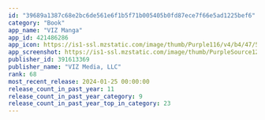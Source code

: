 ```yaml
---
id: "39689a1387c68e2bc6de561e6f1b5f71b005405b0fd87ece7f66e5ad1225bef6"
category: "Book"
app_name: "VIZ Manga"
app_id: 421486286
app_icon: https://is1-ssl.mzstatic.com/image/thumb/Purple116/v4/b4/47/54/b4475427-36d8-85e0-5d99-afe84473e3da/AppIcon_VIZ_Manga-0-0-1x_U007emarketing-0-0-0-8-0-0-85-220.png/1024x1024bb.png
app_screenshot: https://is1-ssl.mzstatic.com/image/thumb/PurpleSource126/v4/e8/6c/57/e86c5712-dcaa-7fd1-a221-37110e88ef06/b2426698-6d0f-496e-b04f-31d196dd0688_iphone_5.5_panel_1.jpg/1242x2208bb.png
publisher_id: 391613369
publisher_name: "VIZ Media, LLC"
rank: 68
most_recent_release: 2024-01-25 00:00:00
release_count_in_past_year: 11
release_count_in_past_year_category: 9
release_count_in_past_year_top_in_category: 23
---
```

